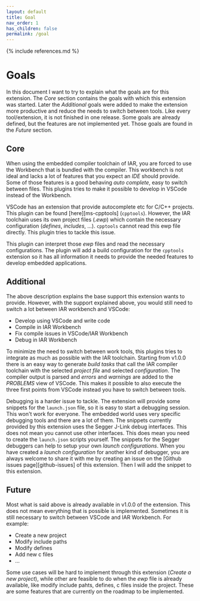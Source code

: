 ```yaml
---
layout: default
title: Goal
nav_order: 1
has_children: false
permalink: /goal
---
```


{% include references.md %}

# Goals

In this document I want to try to explain what the goals are for this extension.
The *Core* section contains the goals with which this extension was started.
Later the *Additional* goals were added to make the extension more productive
and reduce the needs to switch between tools. Like every tool/extension, it is
not finished in one release. Some goals are already defined, but the features
are not implemented yet. Those goals are found in the *Future* section.

## Core

When using the embedded compiler toolchain of IAR, you are forced to use the
Workbench that is bundled with the compiler. This workbench is not ideal and
lacks a lot of features that you expect an *IDE* should provide. Some of those
features is a good behaving *auto complete*, easy to switch between files. This
plugins tries to make it possible to develop in VSCode instead of the Workbench.

VSCode has an extension that provide autocomplete etc for C/C++ projects. This
plugin can be found [here][ms-cpptools] (`cpptools`). However, the IAR toolchain
uses its own project files (*.ewp*) which contain the necessary configuration
(*defines*, *includes*, ...). `cpptools` cannot read this ewp file directly.
This plugin tries to tackle this issue.

This plugin can interpret those *ewp* files and read the necessary
configurations. The plugin will add a build configuration for the `cpptools`
extension so it has all information it needs to provide the needed features to
develop embedded applications.

## Additional

The above description explains the base support this extension wants to provide.
However, with the support explained above, you would still need to switch a lot
between IAR workbench and VSCode:

* Develop using VSCode and write code
* Compile in IAR Workbench
* Fix compile issues in VSCode/IAR Workbench
* Debug in IAR Workbench

To minimize the need to switch between work tools, this plugins tries to
integrate as much as possible with the IAR toolchain. Starting from v1.0.0 there
is an easy way to generate *build tasks* that call the IAR compiler toolchain
with the selected *project file* and selected *configuration*. The compiler
output is parsed and *errors* and *warnings* are added to the *PROBLEMS* view of
VSCode. This makes it possible to also execute the three first points from
VSCode instead you have to switch between tools.

Debugging is a harder issue to tackle. The extension will provide some snippets
for the `launch.json` file, so it is easy to start a debugging session. This
won't work for everyone. The embedded world uses very specific debugging tools
and there are a lot of them. The snippets currently provided by this extension
uses the Segger J-Link debug interfaces. This does not mean you cannot use other
interfaces. This does mean you need to create the `launch.json` scripts
yourself. The snippets for the Segger debuggers can help to setup your own
*launch configurations*. When you have created a *launch configuration* for
another kind of debugger, you are always welcome to share it with me by creating
an issue on the [Github issues page][github-issues] of this extension. Then I
will add the snippet to this extension.

## Future

Most what is said above is already available in v1.0.0 of the extension. This
does not mean everything that is possible is implemented. Sometimes it is still
necessary to switch between VSCode and IAR Workbench. For example:

* Create a new project
* Modify include paths
* Modify defines
* Add new c files
* ...

Some use cases will be hard to implement through this extension (*Create a new
project*), while other are feasible to do when the *ewp* file is already
available, like modify include pahts, defines, c files inside the project. These
are some features that are currently on the roadmap to be implemented.
